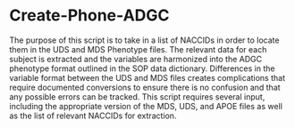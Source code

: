 # Create-Phone-ADGC
The purpose of this script is to take in a list of NACCIDs in order to locate them in the UDS and MDS  Phenotype files. The relevant data for each subject is extracted and the variables are harmonized into the ADGC phenotype format outlined in the SOP data dictionary. Differences in the variable format between the UDS and MDS files creates complications that require documented conversions to ensure there is no confusion and that any possible errors can be tracked.  This script requires several input, including the appropriate version of the MDS, UDS, and APOE files as well as the list of relevant NACCIDs for extraction.
